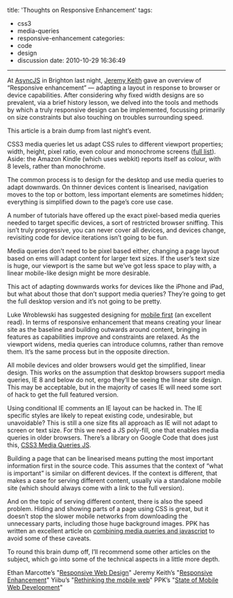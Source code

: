 title: 'Thoughts on Responsive Enhancement'
tags:
  - css3
  - media-queries
  - responsive-enhancement
categories:
  - code
  - design
  - discussion
date: 2010-10-29 16:36:49
---

At [AsyncJS](http://asyncjs.com/responsive-enhancement/) in Brighton last night, [Jeremy Keith](http://adactio.com/journal/1700/) gave an overview of “Responsive enhancement” — adapting a layout in response to browser or device capabilities. After considering why fixed width designs are so prevalent, via a brief history lesson, we delved into the tools and methods by which a truly responsive design can be implemented, focussing primarily on size constraints but also touching on troubles surrounding speed.

This article is a brain dump from last night’s event.

CSS3 media queries let us adapt CSS rules to different viewport properties; width, height, pixel ratio, even colour and monochrome screens ([full list](http://www.w3.org/TR/css3-mediaqueries/#contents)). Aside: the Amazon Kindle (which uses webkit) reports itself as colour, with 8 levels, rather than monochrome.

The common process is to design for the desktop and use media queries to adapt downwards. On thinner devices content is linearised, navigation moves to the top or bottom, less important elements are sometimes hidden; everything is simplified down to the page’s core use case.

A number of tutorials have offered up the exact pixel-based media queries needed to target specific devices, a sort of restricted browser sniffing. This isn’t truly progressive, you can never cover all devices, and devices change, revisiting code for device iterations isn’t going to be fun.

Media queries don’t need to be pixel based either, changing a page layout based on ems will adapt content for larger text sizes. If the user’s text size is huge, our viewport is the same but we’ve got less space to play with, a linear mobile-like design might be more desirable.

This act of adapting downwards works for devices like the iPhone and iPad, but what about those that don’t support media queries? They’re going to get the full desktop version and it’s not going to be pretty.

Luke Wroblewski has suggested designing for [mobile first](http://www.lukew.com/ff/entry.asp?933) (an excellent read). In terms of responsive enhancement that means creating your linear site as the baseline and building outwards around content, bringing in features as capabilities improve and constraints are relaxed. As the viewport widens, media queries can introduce columns, rather than remove them. It’s the same process but in the opposite direction.

All mobile devices and older browsers would get the simplified, linear design. This works on the assumption that desktop browsers support media queries, IE 8 and below do not, ergo they’ll be seeing the linear site design. This may be acceptable, but in the majority of cases IE will need some sort of hack to get the full featured version.

Using conditional IE comments an IE layout can be hacked in. The IE specific styles are likely to repeat existing code, undesirable, but unavoidable? This is still a one size fits all approach as IE will not adapt to screen or text size. For this we need a JS poly-fill, one that enables media queries in older browsers. There’s a library on Google Code that does just this, [CSS3 Media Queries JS](http://code.google.com/p/css3-mediaqueries-js/).

Building a page that can be linearised means putting the most important information first in the source code. This assumes that the context of “what is important” is similar on different devices. If the context is different, that makes a case for serving different content, usually via a standalone mobile site (which should always come with a link to the full version).

And on the topic of serving different content, there is also the speed problem. Hiding and showing parts of a page using CSS is great, but it doesn’t stop the slower mobile networks from downloading the unnecessary parts, including those huge background images. PPK has written an excellent article on [combining media queries and javascript](http://www.quirksmode.org/blog/archives/2010/08/combining_media.html) to avoid some of these caveats.

To round this brain dump off, I’ll recommend some other articles on the subject, which go into some of the technical aspects in a little more depth.

Ethan Marcotte’s "[Responsive Web Design](http://www.alistapart.com/articles/responsive-web-design/)"
Jeremy Keith’s "[Responsive Enhancement](http://adactio.com/journal/1700/)"
Yiibu’s "[Rethinking the mobile web](http://yiibu.com/articles/rethinking-the-mobile-web/)"
PPK’s "[State of Mobile Web Development](http://www.quirksmode.org/blog/archives/2010/09/state_of_mobile.html)"
